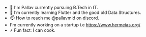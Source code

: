 - 👋 I'm Pallav currently pursuing B.Tech in IT.
- 🌱 I’m currently learning Flutter and the good old Data Structures.
- 📫 How to reach me @pallavmid on discord.
- I'm currently working on a startup i.e https://www.hermeias.org/ 
- ⚡ Fun fact: I can cook.
<!---
Pallav0099/Pallav0099 is a ✨ special ✨ repository because its `README.md` (this file) appears on your GitHub profile.
You can click the Preview link to take a look at your changes.
--->
